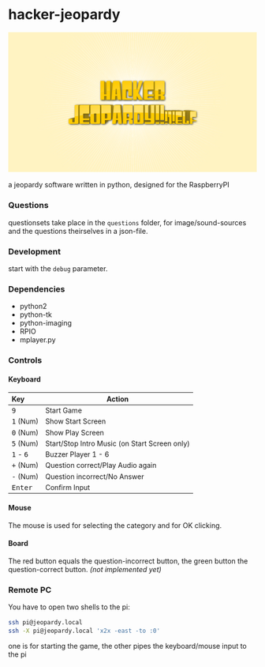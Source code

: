hacker-jeopardy
===============
![](/resources/opener.png)

a jeopardy software written in python, designed for the RaspberryPI

### Questions
questionsets take place in the `questions` folder, for image/sound-sources and the questions theirselves
in a json-file.

### Development
start with the `debug` parameter.

### Dependencies
* python2
* python-tk
* python-imaging
* RPIO
* mplayer.py

### Controls
#### Keyboard
|Key                         |Action                                        |
|:---------------------------|----------------------------------------------|
|<kbd>9</kbd>                |Start Game                                    |
|<kbd>1</kbd> (Num)          |Show Start Screen                             |
|<kbd>0</kbd> (Num)          |Show Play Screen                              |
|<kbd>5</kbd> (Num)          |Start/Stop Intro Music (on Start Screen only) |
|<kbd>1</kbd> - <kbd>6</kbd> |Buzzer Player 1 - 6                           |
|<kbd>+</kbd> (Num)          |Question correct/Play Audio again             |
|<kbd>-</kbd> (Num)          |Question incorrect/No Answer                  |
|<kbd>Enter</kbd>            |Confirm Input                                 |

#### Mouse
The mouse is used for selecting the category and for OK clicking.

#### Board
The red button equals the question-incorrect button, the green button the question-correct button.
*(not implemented yet)*

### Remote PC
You have to open two shells to the pi:

```bash
ssh pi@jeopardy.local
ssh -X pi@jeopardy.local 'x2x -east -to :0'
```

one is for starting the game, the other pipes the keyboard/mouse input to the pi